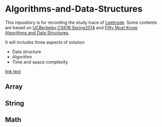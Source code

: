 # Algorithms-and-Data-Structures

This repository is for recording the study trace of [Leetcode](https://leetcode.com/problemset/all/). Some contents are based on [UCBerkeley CS61B Spring2014](https://people.eecs.berkeley.edu/~jrs/61b/) and [Fifty Must Know Algorithms and Data Structures](https://github.com/wangzheng0822/algo?from=singlemessage&isappinstalled=0).

It will includes three aspects of solution
- Data structure
- Algorithm
- Time and space complexity

[link text](#math)
## Array

## String

## Math
